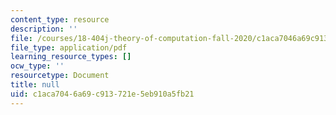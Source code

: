 ```yaml
---
content_type: resource
description: ''
file: /courses/18-404j-theory-of-computation-fall-2020/c1aca7046a69c913721e5eb910a5fb21_MIT18_404f20_lec15.pdf
file_type: application/pdf
learning_resource_types: []
ocw_type: ''
resourcetype: Document
title: null
uid: c1aca704-6a69-c913-721e-5eb910a5fb21
---
```

